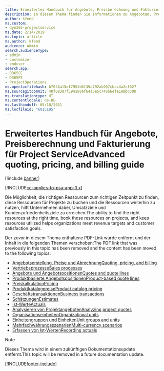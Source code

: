 ```yaml
---
title: Erweitertes Handbuch für Angebote, Preisberechnung und Fakturierung
description: In diesem Thema finden Sie Informationen zu Angeboten, Preisen und Abrechnungen in Project Service Automation.
author: kfend
ms.custom:
- dyn365-projectservice
ms.date: 2/14/2019
ms.topic: article
ms.author: kfend
audience: Admin
search.audienceType:
- admin
- customizer
- enduser
search.app:
- D365CE
- D365PS
- ProjectOperations
ms.openlocfilehash: b7046a15e17953d6f39a792ab907cbac4a2cf027
ms.sourcegitcommit: 40f68387f594180af64a5e5c748b6efa188bd300
ms.translationtype: HT
ms.contentlocale: de-DE
ms.lasthandoff: 05/10/2021
ms.locfileid: "6015195"
---
```

# <a name="advanced-quoting-pricing-and-billing-guide"></a><span data-ttu-id="127f2-103">Erweitertes Handbuch für Angebote, Preisberechnung und Fakturierung für Project Service</span><span class="sxs-lookup"><span data-stu-id="127f2-103">Advanced quoting, pricing, and billing guide</span></span>

[!include [banner](../../includes/psa-now-project-operations.md)]

[!INCLUDE[cc-applies-to-psa-app-3.x](../../includes/cc-applies-to-psa-app-3x.md)]

<span data-ttu-id="127f2-104">Die Möglichkeit, die richtigen Ressourcen zum richtigen Zeitpunkt zu finden, diese Ressourcen für Projekte zu buchen und die Ressourcen weiterhin zu nutzen, hilft Unternehmen dabei, Umsatzziele und Kundenzufriedenheitsziele zu erreichen.</span><span class="sxs-lookup"><span data-stu-id="127f2-104">The ability to find the right resources at the right time, book those resources on projects, and keep resources utilized helps organizations meet revenue targets and customer satisfaction goals.</span></span> 

<span data-ttu-id="127f2-105">Der zuvor in diesem Thema enthaltene PDF-Link wurde entfernt und der Inhalt in die folgenden Themen verschoben:</span><span class="sxs-lookup"><span data-stu-id="127f2-105">The PDF link that was previously in this topic has been removed and the content has been moved to the following topics:</span></span>

- [<span data-ttu-id="127f2-106">Angebotserstellung, Preise und Abrechnung</span><span class="sxs-lookup"><span data-stu-id="127f2-106">Quoting, pricing, and billing</span></span>](../quote-bill-price.md)
- [<span data-ttu-id="127f2-107">Vertriebsprozesse</span><span class="sxs-lookup"><span data-stu-id="127f2-107">Sales processes</span></span>](../basic-sales-process.md)
- [<span data-ttu-id="127f2-108">Angebote und Angebotspositionen</span><span class="sxs-lookup"><span data-stu-id="127f2-108">Quotes and quote lines</span></span>](../basic-quote-lines.md)
- [<span data-ttu-id="127f2-109">Produktbasierte Angebotspositionen</span><span class="sxs-lookup"><span data-stu-id="127f2-109">Product-based quote lines</span></span>](../product-based-quote-lines.md)
- [<span data-ttu-id="127f2-110">Preiskalkulation</span><span class="sxs-lookup"><span data-stu-id="127f2-110">Pricing</span></span>](../basic-pricing.md)
- [<span data-ttu-id="127f2-111">Produktkatalogpreise</span><span class="sxs-lookup"><span data-stu-id="127f2-111">Product catalog pricing</span></span>](../product-catalog-pricing.md)
- [<span data-ttu-id="127f2-112">Geschäftstransaktionen</span><span class="sxs-lookup"><span data-stu-id="127f2-112">Business transactions</span></span>](../basic-business-transactions.md)
- [<span data-ttu-id="127f2-113">Schätzungen</span><span class="sxs-lookup"><span data-stu-id="127f2-113">Estimates</span></span>](../estimates.md)
- [<span data-ttu-id="127f2-114">Ist-Werte</span><span class="sxs-lookup"><span data-stu-id="127f2-114">Actuals</span></span>](../actuals.md)
- [<span data-ttu-id="127f2-115">Analysieren von Projektangeboten</span><span class="sxs-lookup"><span data-stu-id="127f2-115">Analyzing project quotes</span></span>](../basic-analyzing-quotes.md)
- [<span data-ttu-id="127f2-116">Organisationseinheiten</span><span class="sxs-lookup"><span data-stu-id="127f2-116">Organizational units</span></span>](../advanced-organizational.md)
- [<span data-ttu-id="127f2-117">Einheitengruppen und Einheiten</span><span class="sxs-lookup"><span data-stu-id="127f2-117">Unit groups and units</span></span>](../advanced-units.md)
- [<span data-ttu-id="127f2-118">Mehrfachwährungsszenarien</span><span class="sxs-lookup"><span data-stu-id="127f2-118">Multi-currency scenarios</span></span>](../advanced-currency.md)
- [<span data-ttu-id="127f2-119">Erfassen von Ist-Werten</span><span class="sxs-lookup"><span data-stu-id="127f2-119">Recording actuals</span></span>](../advanced-actuals.md)

> [!NOTE]
> <span data-ttu-id="127f2-120">Dieses Thema wird in einem zukünftigen Dokumentationsupdate entfernt.</span><span class="sxs-lookup"><span data-stu-id="127f2-120">This topic will be removed in a future documentation update.</span></span> 


[!INCLUDE[footer-include](../../includes/footer-banner.md)]